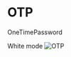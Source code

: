 # OTP

OneTimePassword

White mode ![OTP](https://user-images.githubusercontent.com/91268094/187853156-3939fdfd-acfe-4ef9-a2ed-b525a1f3106a.png)


